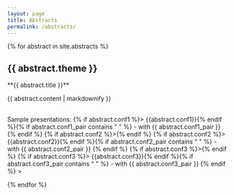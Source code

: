 ```yaml
---
layout: page
title: Abstracts
permalink: /abstracts/
---
```


{% for abstract in site.abstracts %}
  <h2>{{ abstract.theme }}</h2>
  **{{ abstract.title }}**
  <p>{{ abstract.content | markdownify }}</p>
<br>
Sample presentations:
{% if abstract.conf1 %}> {{abstract.conf1}}{% endif %}{% if abstract.conf1_pair contains " " %} - with {{ abstract.conf1_pair }} {% endif %}
{% if abstract.conf2 %}>{% endif %}
{% if abstract.conf2 %}> {{abstract.conf2}}{% endif %}{% if abstract.conf2_pair contains " " %} - with {{ abstract.conf2_pair }} {% endif %}
{% if abstract.conf3 %}>{% endif %}
{% if abstract.conf3 %}> {{abstract.conf3}}{% endif %}{% if abstract.conf3_pair contains " " %} - with {{ abstract.conf3_pair }} {% endif %}
>
<br>

<!--
  Sample recording from <a href="{{ abstract.confLink }}">{{ abstract.confName }}</a>
  {% if abstract.confPair contains " " %} -- with {{ abstract.confPair }} {% endif %}
  {% include youtubePlayer.html id=abstract.confVideo %}
-->

{% endfor %}